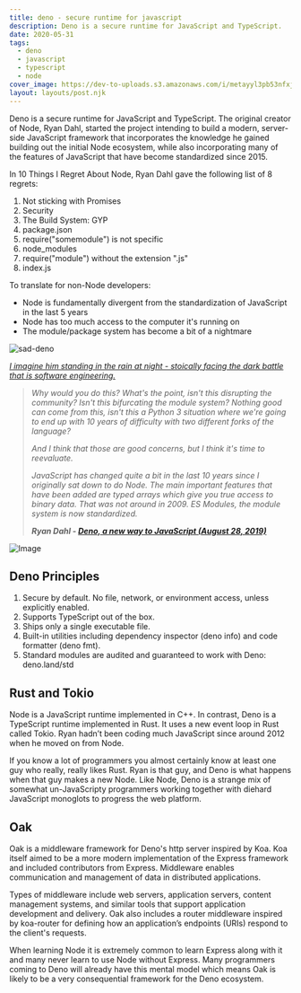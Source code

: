 ```yaml
---
title: deno - secure runtime for javascript
description: Deno is a secure runtime for JavaScript and TypeScript.
date: 2020-05-31
tags:
  - deno
  - javascript
  - typescript
  - node
cover_image: https://dev-to-uploads.s3.amazonaws.com/i/metayyl3pb53nfxjjvxi.jpg
layout: layouts/post.njk
---
```


Deno is a secure runtime for JavaScript and TypeScript. The original creator of Node, Ryan Dahl, started the project intending to build a modern, server-side JavaScript framework that incorporates the knowledge he gained building out the initial Node ecosystem, while also incorporating many of the features of JavaScript that have become standardized since 2015.

In 10 Things I Regret About Node, Ryan Dahl gave the following list of 8 regrets:

1. Not sticking with Promises
2. Security
3. The Build System: GYP
4. package.json
5. require("somemodule") is not specific
6. node_modules
7. require("module") without the extension ".js"
8. index.js

To translate for non-Node developers:

* Node is fundamentally divergent from the standardization of JavaScript in the last 5 years
* Node has too much access to the computer it's running on
* The module/package system has become a bit of a nightmare

![sad-deno](https://cdn.substack.com/image/fetch/w_1456,c_limit,f_auto,q_auto:good/https%3A%2F%2Fbucketeer-e05bbc84-baa3-437e-9518-adb32be77984.s3.amazonaws.com%2Fpublic%2Fimages%2Fb32fea2d-ac02-4670-9954-010c98b03500_300x300.gif)

*[I imagine him standing in the rain at night - stoically facing the dark battle that is software engineering.](https://github.com/denolib/animated-deno-logo/)*

>*Why would you do this? What's the point, isn't this disrupting the community? Isn't this bifurcating the module system? Nothing good can come from this, isn't this a Python 3 situation where we're going to end up with 10 years of difficulty with two different forks of the language?*
>
>*And I think that those are good concerns, but I think it's time to reevaluate.*
>
>*JavaScript has changed quite a bit in the last 10 years since I originally sat down to do Node. The main important features that have been added are typed arrays which give you true access to binary data. That was not around in 2009. ES Modules, the module system is now standardized.*
>
>***Ryan Dahl - [Deno, a new way to JavaScript (August 28, 2019)](https://www.youtube.com/watch?v=HjdJzNoT_qg)***

![Image](https://sedaily-topics.s3.amazonaws.com/topic_images/0_9104501175592736.jpg)

## Deno Principles

1. Secure by default. No file, network, or environment access, unless explicitly enabled.
2. Supports TypeScript out of the box.
3. Ships only a single executable file.
4. Built-in utilities including dependency inspector (deno info) and code formatter (deno fmt).
5. Standard modules are audited and guaranteed to work with Deno: deno.land/std

## Rust and Tokio

Node is a JavaScript runtime implemented in C++. In contrast, Deno is a TypeScript runtime implemented in Rust. It uses a new event loop in Rust called Tokio. Ryan hadn’t been coding much JavaScript since around 2012 when he moved on from Node.

If you know a lot of programmers you almost certainly know at least one guy who really, really likes Rust. Ryan is that guy, and Deno is what happens when that guy makes a new Node. Like Node, Deno is a strange mix of somewhat un-JavaScripty programmers working together with diehard JavaScript monoglots to progress the web platform.

## Oak

Oak is a middleware framework for Deno's http server inspired by Koa. Koa itself aimed to be a more modern implementation of the Express framework and included contributors from Express. Middleware enables communication and management of data in distributed applications.

Types of middleware include web servers, application servers, content management systems, and similar tools that support application development and delivery. Oak also includes a router middleware inspired by koa-router for defining how an application’s endpoints (URIs) respond to the client's requests.

When learning Node it is extremely common to learn Express along with it and many never learn to use Node without Express. Many programmers coming to Deno will already have this mental model which means Oak is likely to be a very consequential framework for the Deno ecosystem.